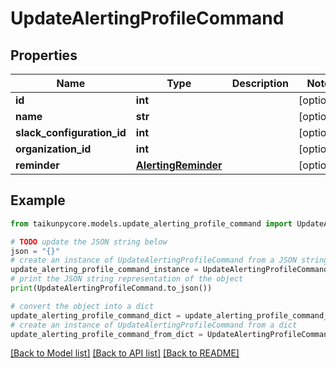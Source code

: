 # UpdateAlertingProfileCommand


## Properties

Name | Type | Description | Notes
------------ | ------------- | ------------- | -------------
**id** | **int** |  | [optional] 
**name** | **str** |  | [optional] 
**slack_configuration_id** | **int** |  | [optional] 
**organization_id** | **int** |  | [optional] 
**reminder** | [**AlertingReminder**](AlertingReminder.md) |  | [optional] 

## Example

```python
from taikunpycore.models.update_alerting_profile_command import UpdateAlertingProfileCommand

# TODO update the JSON string below
json = "{}"
# create an instance of UpdateAlertingProfileCommand from a JSON string
update_alerting_profile_command_instance = UpdateAlertingProfileCommand.from_json(json)
# print the JSON string representation of the object
print(UpdateAlertingProfileCommand.to_json())

# convert the object into a dict
update_alerting_profile_command_dict = update_alerting_profile_command_instance.to_dict()
# create an instance of UpdateAlertingProfileCommand from a dict
update_alerting_profile_command_from_dict = UpdateAlertingProfileCommand.from_dict(update_alerting_profile_command_dict)
```
[[Back to Model list]](../README.md#documentation-for-models) [[Back to API list]](../README.md#documentation-for-api-endpoints) [[Back to README]](../README.md)


